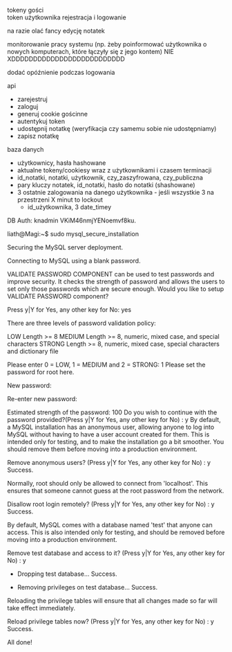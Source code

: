 tokeny gości  
token użytkownika
rejestracja i logowanie

na razie olać fancy edycję notatek

monitorowanie pracy systemu (np. żeby poinformować użytkownika o nowych komputerach, które łączyły się z jego kontem)
NIE XDDDDDDDDDDDDDDDDDDDDDDDDDD


dodać opóźnienie podczas logowania


api
 - zarejestruj
 - zaloguj
 - generuj cookie gościnne
 - autentykuj token
 - udostępnij notatkę (weryfikacja czy samemu sobie nie udostępniamy)
 - zapisz notatkę


baza danych
 - użytkownicy, hasła hashowane
 - aktualne tokeny/cookiesy wraz z użytkownikami i czasem terminacji
 - id_notatki, notatki, użytkownik, czy_zaszyfrowana, czy_publiczna
 - pary kluczy notatek, id_notatki, hasło do notatki (shashowane)
 - 3 ostatnie zalogowania na danego użytkownika - jeśli wszystkie 3 na przestrzeni X minut to lockout
   - id_użytkownika, 3 date_timey

DB Auth:
knadmin
VKiM46nmjYENoemvf8ku.















liath@Magi:~$ sudo mysql_secure_installation

Securing the MySQL server deployment.

Connecting to MySQL using a blank password.

VALIDATE PASSWORD COMPONENT can be used to test passwords
and improve security. It checks the strength of password
and allows the users to set only those passwords which are
secure enough. Would you like to setup VALIDATE PASSWORD component?

Press y|Y for Yes, any other key for No: yes

There are three levels of password validation policy:

LOW    Length >= 8
MEDIUM Length >= 8, numeric, mixed case, and special characters
STRONG Length >= 8, numeric, mixed case, special characters and dictionary                  file

Please enter 0 = LOW, 1 = MEDIUM and 2 = STRONG: 1
Please set the password for root here.

New password: 

Re-enter new password: 

Estimated strength of the password: 100 
Do you wish to continue with the password provided?(Press y|Y for Yes, any other key for No) : y
By default, a MySQL installation has an anonymous user,
allowing anyone to log into MySQL without having to have
a user account created for them. This is intended only for
testing, and to make the installation go a bit smoother.
You should remove them before moving into a production
environment.

Remove anonymous users? (Press y|Y for Yes, any other key for No) : y
Success.


Normally, root should only be allowed to connect from
'localhost'. This ensures that someone cannot guess at
the root password from the network.

Disallow root login remotely? (Press y|Y for Yes, any other key for No) : y
Success.

By default, MySQL comes with a database named 'test' that
anyone can access. This is also intended only for testing,
and should be removed before moving into a production
environment.


Remove test database and access to it? (Press y|Y for Yes, any other key for No) : y
 - Dropping test database...
Success.

 - Removing privileges on test database...
Success.

Reloading the privilege tables will ensure that all changes
made so far will take effect immediately.

Reload privilege tables now? (Press y|Y for Yes, any other key for No) : y
Success.

All done! 
